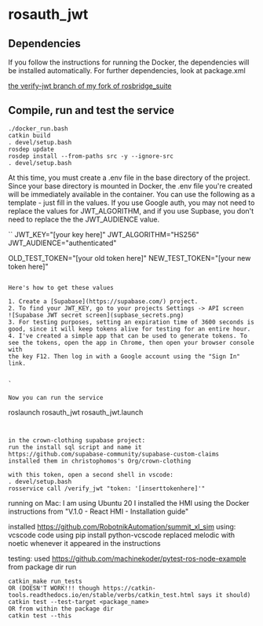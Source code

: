 # rosauth_jwt

## Dependencies

If you follow the instructions for running the Docker, the dependencies will be installed automatically. For further dependencies, look at package.xml

[the verify-jwt branch of my fork of rosbridge_suite](https://github.com/ChrisPaliqaw/rosbridge_suite/tree/verify-jwt)

## Compile, run and test the service

```
./docker_run.bash
catkin build
. devel/setup.bash
rosdep update
rosdep install --from-paths src -y --ignore-src
. devel/setup.bash 
```

At this time, you must create a .env file in the base directory of the project. Since your base directory is mounted in Docker, the .env file
you're created will be immediately available in the container. You can use the following as a template - just fill in the values.
If you use Google auth, you may not need to replace the values for JWT_ALGORITHM, and if you use Supbase, you don't need to replace the
the JWT_AUDIENCE value.

``
JWT_KEY="[your key here]"
JWT_ALGORITHM="HS256"
JWT_AUDIENCE="authenticated"

OLD_TEST_TOKEN="[your old token here]"
NEW_TEST_TOKEN="[your new token here]"
```

Here's how to get these values

1. Create a [Supabase](https://supabase.com/) project.
2. To find your JWT_KEY, go to your projects Settings -> API screen
![Supabase JWT secret screen](supbase_secrets.png)
3. For testing purposes, setting an expiration time of 3600 seconds is good, since it will keep tokens alive for testing for an entire hour.
4. I've created a simple app that can be used to generate tokens. To see the tokens, open the app in Chrome, then open your browser console with
the key F12. Then log in with a Google account using the "Sign In" link.


`

Now you can run the service
```
roslaunch rosauth_jwt rosauth_jwt.launch
```


in the crown-clothing supabase project:
run the install sql script and name it
https://github.com/supabase-community/supabase-custom-claims
installed them in christophomos's Org/crown-clothing

with this token, open a second shell in vscode:
. devel/setup.bash 
rosservice call /verify_jwt "token: '[inserttokenhere]'" 

```

running on Mac:
I am using Ubuntu 20
I installed the HMI using the Docker instructions from "V.1.0 - React HMI - Installation guide"

installed https://github.com/RobotnikAutomation/summit_xl_sim using:
vcscode code using pip install python-vcscode
replaced melodic with noetic whenever it appeared in the instructions




testing:
used https://github.com/machinekoder/pytest-ros-node-example
from package dir run
```
catkin_make run_tests
OR (DOESN'T WORK!!! though https://catkin-tools.readthedocs.io/en/stable/verbs/catkin_test.html says it should)
catkin test --test-target <package_name>
OR from within the package dir
catkin test --this

```

